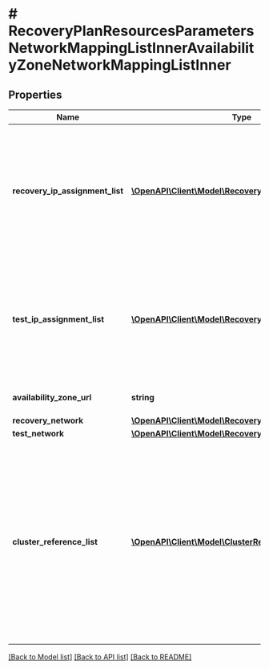 # # RecoveryPlanResourcesParametersNetworkMappingListInnerAvailabilityZoneNetworkMappingListInner

## Properties

Name | Type | Description | Notes
------------ | ------------- | ------------- | -------------
**recovery_ip_assignment_list** | [**\OpenAPI\Client\Model\RecoveryPlanVmIpAssignment[]**](RecoveryPlanVmIpAssignment.md) | Static IP configuration for the VMs to be applied post recovery in the recovery network for migrate/ failover action on the Recovery Plan. | [optional]
**test_ip_assignment_list** | [**\OpenAPI\Client\Model\RecoveryPlanVmIpAssignment[]**](RecoveryPlanVmIpAssignment.md) | Static IP configuration for the VMs to be applied post recovery in the test network for test failover action on the Recovery Plan. | [optional]
**availability_zone_url** | **string** | URL of the Availability Zone. |
**recovery_network** | [**\OpenAPI\Client\Model\RecoveryPlanNetwork**](RecoveryPlanNetwork.md) |  | [optional]
**test_network** | [**\OpenAPI\Client\Model\RecoveryPlanNetwork**](RecoveryPlanNetwork.md) |  | [optional]
**cluster_reference_list** | [**\OpenAPI\Client\Model\ClusterReference[]**](ClusterReference.md) | The clusters where the recovery and test networks reside. This is required to specify network mapping across clusters for a Recovery Plan created to handle failover within the same Availability Zone. | [optional]

[[Back to Model list]](../../README.md#models) [[Back to API list]](../../README.md#endpoints) [[Back to README]](../../README.md)
